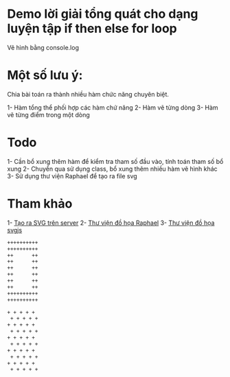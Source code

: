 # Demo lời giải tổng quát cho dạng luyện tập if then else for loop

Vẽ hình bằng console.log

# Một số lưu ý:

Chia bài toán ra thành nhiều hàm chức năng chuyên biệt.

1- Hàm tổng thể phối hợp các hàm chứ năng
2- Hàm vẽ từng dòng
3- Hàm vẽ từng điểm trong một dòng

# Todo
1- Cần bổ xung thêm hàm để kiểm tra tham số đầu vào, tính toán tham số bổ xung
2- Chuyển qua sử dụng class, bổ xung thêm nhiều hàm vẽ hình khác
3- Sử dụng thư viện Raphael để tạo ra file svg

# Tham khảo
1- [Tạo ra SVG trên server](https://www.smashingmagazine.com/2014/05/love-generating-svg-javascript-move-to-server/)
2- [Thư viện đồ họa Raphael](http://dmitrybaranovskiy.github.io/raphael/)
3- [Thư viện đồ họa svgjs](http://svgjs.com/)

```bash
++++++++++
++++++++++
++      ++
++      ++
++      ++
++      ++
++      ++
++      ++
++++++++++
++++++++++
```

```bash
+ + + + + 
 + + + + +
+ + + + + 
 + + + + +
+ + + + + 
 + + + + +
+ + + + + 
 + + + + +
+ + + + + 
 + + + + +
```